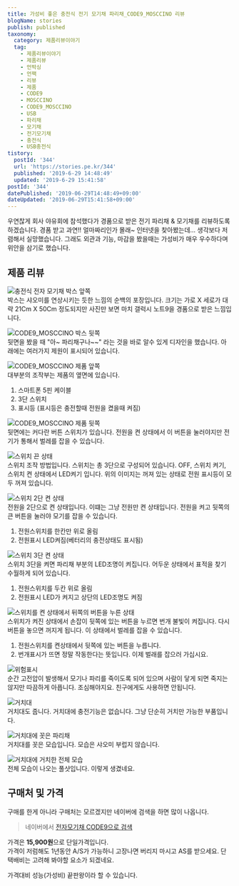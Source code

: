 ```yaml
---
title: 가성비 좋은 충전식 전기 모기채 파리채_CODE9_MOSCCINO 리뷰
blogName: stories
publish: published
taxonomy:
  category: 제품리뷰이야기
  tag:
    - 제품리뷰이야기
    - 제품리뷰
    - 언박싱
    - 언팩
    - 리뷰
    - 제품
    - CODE9
    - MOSCCINO
    - CODE9_MOSCCINO
    - USB
    - 파리채
    - 모기채
    - 전기모기채
    - 충전식
    - USB충전식
tistory:
  postId: '344'
  url: 'https://stories.pe.kr/344'
  published: '2019-6-29 14:48:49'
  updated: '2019-6-29 15:41:58'
postId: '344'
datePublished: '2019-06-29T14:48:49+09:00'
dateUpdated: '2019-06-29T15:41:58+09:00'
---
```




우연찮게 회사 야유회에 참석했다가 경품으로 받은 전기 파리채 & 모기채를 리뷰하도록 하겠습니다. 경품 받고 과연!! 얼마짜리인가 몰래~ 인터넷을 찾아봤는데... 생각보다 저렴해서 실망했습니다. 
그래도 외관과 기능, 마감을 봤을때는 가성비가 매우 우수하다며 위안을 삼기로 했습니다.   


## 제품 리뷰  

![충전식 전자 모기채 박스 앞쪽](images/2019-06-29-13-16-08.jpg)  
박스는 샤오미를 연상시키는 듯한 느낌의 순백의 포장입니다. 크기는 가로 X 세로가 대략 21Cm X 50Cm 정도되지만 사진만 보면 마치 갤럭시 노트9을 경품으로 받은 느낌입니다.   

![CODE9_MOSCCINO 박스 뒷쪽](images/2019-06-29-13-20-53.jpg)  
뒷면을 봤을 때 "아~ 파리채구나~~" 라는 것을 바로 알수 있게 디자인을 했습니다. 
아래에는 여러가지 제원이 표시되어 있습니다.  

![CODE9_MOSCCINO 제품 앞쪽](images/2019-06-29-13-23-02.jpg)  
대부분의 조작부는 제품의 옆면에 있습니다. 
1. 스마트폰 5핀 케이블
1. 3단 스위치
1. 표시등 (표시등은 충전할때 전원을 켰을때 켜짐) 

![CODE9_MOSCCINO 제품 뒷쪽](images/2019-06-29-14-31-29.jpg)  
뒷면에는 커다란 버튼 스위치가 있습니다. 전원을 켠 상태에서 이 버튼을 눌러야지만 전기가 통해서 벌레를 잡을 수 있습니다.  

![스위치 끈 상태](images/2019-06-29-14-32-35.jpg)  
스위치 조작 방법입니다. 스위치는 총 3단으로 구성되어 있습니다. OFF, 스위치 켜기, 스위치 켠 상태에서 LED켜기 입니다. 
위의 이미지는 꺼져 있는 상태로 전원 표시등이 모두 꺼져 있습니다.  

![스위치 2단 켠 상태](images/2019-06-29-14-34-50.jpg)  
전원을 2단으로 켠 상태입니다. 이떄는 그냥 전원만 켠 상태입니다. 전원을 켜고 뒷쪽의 큰 버튼을 눌러야 모기를 잡을 수 있습니다.  
1. 전원스위치를 한칸만 위로 올림
1. 전원표시 LED켜짐(베터리의 충전상태도 표시됨)

![스위치 3단 켠 상태](images/2019-06-29-14-37-00.jpg)  
스위치 3단을 켜면 파리채 부분의 LED조명이 켜집니다. 어두운 상태에서 표적을 찾기 수월하게 되어 있습니다. 
1. 전원스위치를 두칸 위로 올림
1. 전원표시 LED가 켜지고 상단의 LED조명도 켜짐

![스위치를 켠 상태에서 뒤쪽의 버튼을 누른 상태](images/2019-06-29-14-39-05.jpg)  
스위치가 켜진 상태에서 손잡이 뒷쪽에 있는 버튼을 누르면 번개 불빛이 켜집니다. 다시 버튼을 놓으면 꺼지게 됩니다.  이 상태에서 벌레를 잡을 수 있습니다. 
1. 전원스위치를 켠상태에서 뒷쪽에 있는 버튼을 누릅니다. 
1. 번개표시가 뜨면 정말 작동한다는 뜻입니다. 이제 벌래를 잡으러 가십시요.

![위험표시](images/2019-06-29-14-40-31.jpg)  
순간 고전압이 발생해서 모기나 파리를 죽이도록 되어 있으며 사람이 닿게 되면 죽지는 않지만 따끔하게 아픕니다. 조심해야지요. 친구에게도 사용하면 안됩니다. 

![거치대](images/2019-06-29-14-42-25.jpg)  
거치대도 줍니다. 거치대에 충전기능은 없습니다. 그냥 단순히 거치만 가능한 부품입니다.  

![거치대에 꼿은 파리채](images/2019-06-29-14-44-01.jpg)  
거치대를 꼿은 모습입니다. 모습은 샤오미 부럽지 않습니다.  

![거치대에 거치한 전체 모습](images/2019-06-29-14-45-46.jpg)  
전체 모습이 나오는 풀샷입니다. 이렇게 생겼네요.  


## 구매처 및 가격  
구매를 한게 아니라 구매처는 모르겠지만 네이버에 검색을 하면 많이 나옵니다.  
> 네이버에서 [전자모기채 CODE9으로 검색 ](https://search.shopping.naver.com/search/all.nhn?query=%EC%A0%84%EC%9E%90%EB%AA%A8%EA%B8%B0%EC%B1%84+code9&frm=NVSCPRO)

가격은 **15,900원**으로 단일가격입니다.  
가격이 저럼해도 1년동안 A/S가 가능하니 고장나면 버리지 마시고 AS를 받으세요. 단 택배비는 고려해 봐야할 요소가 되겠네요.

가격대비 성능(가성비) 끝판왕이라 할 수 있습니다.  

